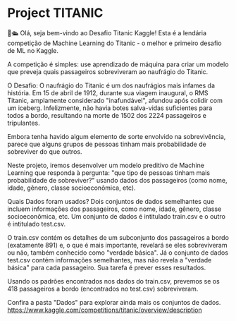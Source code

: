 # Project TITANIC

👋🛳️ Olá, seja bem-vindo ao Desafio Titanic Kaggle! Esta é a lendária competição de Machine Learning do Titanic - o melhor e primeiro desafio de ML no Kaggle.

A competição é simples: use aprendizado de máquina para criar um modelo que preveja quais passageiros sobreviveram ao naufrágio do Titanic.

O Desafio: O naufrágio do Titanic é um dos naufrágios mais infames da história. Em 15 de abril de 1912, durante sua viagem inaugural, o RMS Titanic, amplamente considerado "inafundável", afundou após colidir com um iceberg. Infelizmente, não havia botes salva-vidas suficientes para todos a bordo, resultando na morte de 1502 dos 2224 passageiros e tripulantes.

Embora tenha havido algum elemento de sorte envolvido na sobrevivência, parece que alguns grupos de pessoas tinham mais probabilidade de sobreviver do que outros.

Neste projeto, iremos desenvolver um modelo preditivo de Machine Learning que responda à pergunta: "que tipo de pessoas tinham mais probabilidade de sobreviver?" usando dados dos passageiros (como nome, idade, gênero, classe socioeconômica, etc).

Quais Dados foram usados?
Dois conjuntos de dados semelhantes que incluem informações dos passageiros, como nome, idade, gênero, classe socioeconômica, etc. Um conjunto de dados é intitulado train.csv e o outro é intitulado test.csv.

O train.csv contém os detalhes de um subconjunto dos passageiros a bordo (exatamente 891) e, o que é mais importante, revelará se eles sobreviveram ou não, também conhecido como "verdade básica". Já o conjunto de dados test.csv contém informações semelhantes, mas não revela a "verdade básica" para cada passageiro. Sua tarefa é prever esses resultados.

Usando os padrões encontrados nos dados do train.csv, prevemos se os 418 passageiros a bordo (encontrados no test.csv) sobreviveram.

Confira a pasta "Dados" para explorar ainda mais os conjuntos de dados.
https://www.kaggle.com/competitions/titanic/overview/description
